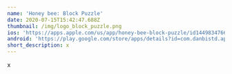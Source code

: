 ```yaml
---
name: 'Honey bee: Block Puzzle'
date: 2020-07-15T15:42:47.688Z
thumbnail: /img/logo_block_puzzle.png
ios: 'https://apps.apple.com/us/app/honey-bee-block-puzzle/id1449834766'
android: 'https://play.google.com/store/apps/details?id=com.danbistd.apps.blockpuzzle'
short_description: x
---
```

x
